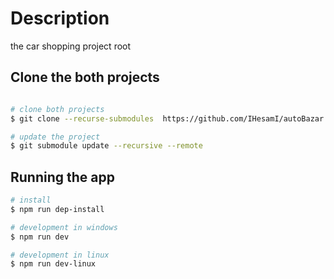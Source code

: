 # Description
the car shopping project root 

## Clone the both projects
```bash

# clone both projects
$ git clone --recurse-submodules  https://github.com/IHesamI/autoBazar.git

# update the project
$ git submodule update --recursive --remote 

```



## Running the app

```bash
# install
$ npm run dep-install

# development in windows
$ npm run dev

# development in linux
$ npm run dev-linux

```
